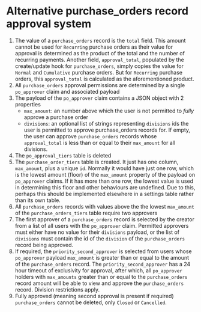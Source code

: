 # Alternative purchase_orders record approval system

1. The value of a `purchase_orders` record is the `total` field. This amount
   cannot be used for `Recurring` purchase orders as their value for approval is
   determined as the product of the total and the number of recurring payments.
   Another field, `approval_total`, populated by the create/update hook for
   `purchase_orders`, simply copies the value for `Normal` and `Cumulative`
   purchase orders. But for `Recurring` purchase orders, this `approval_total`
   is calculated as the aforementioned product.
2. All `purchase_orders` approval permissions are determined by a single
   `po_approver` claim and associated payload
3. The payload of the `po_approver` claim contains a JSON object with 2
   properties
    - `max_amount`: an number above which the user is not permitted to *fully*
      approve a purchase order
    - `divisions`: an optional list of strings representing `divisions` ids the
      user is permitted to approve purchase_orders records for. If empty, the
      user can approve `purchase_orders` records whose `approval_total` is less
      than or equal to their `max_amount` for all divisions.
4. The `po_approval_tiers` table is deleted
5. The `purchase_order_tiers` table is created. It just has one column,
   `max_amount`, plus a unique `id`. Normally it would have just one row, which
   is the lowest amount (floor) of the `max_amount` property of the payload on
   `po_approver` claims. If it has more than one row, the lowest value is used
   in determining this floor and other behaviours are undefined. Due to this,
   perhaps this should be implemented elsewhere in a settings table rather than
   its own table.
6. All `purchase_orders` records with values above the the lowest `max_amount`
   of the `purchase_orders_tiers` table require two approvers
7. The first approver of a `purchase_orders` record is selected by the creator
   from a list of all users with the `po_approver` claim. Permitted approvers
   must either have no value for their `divisions` payload, or the list of
   `divisions` must contain the id of the `division` of the `purchase_orders`
   record being approved.
8. If required, the `priority_second_approver` is selected from users whose
   `po_approver` payload `max_amount` is greater than or equal to the amount of
   the `purchase_orders` record. The `priority_second_approver` has a 24 hour
   timeout of exclusivity for approval, after which, all `po_approver` holders
   with `max_amounts` greater than or equal to the `purchase_orders` record
   amount will be able to view and approve the `purchase_orders` record.
   Division restrictions apply.
9. Fully approved (meaning second approval is present if required)
   `purchase_orders` cannot be deleted, only `Closed` or `Cancelled`.
